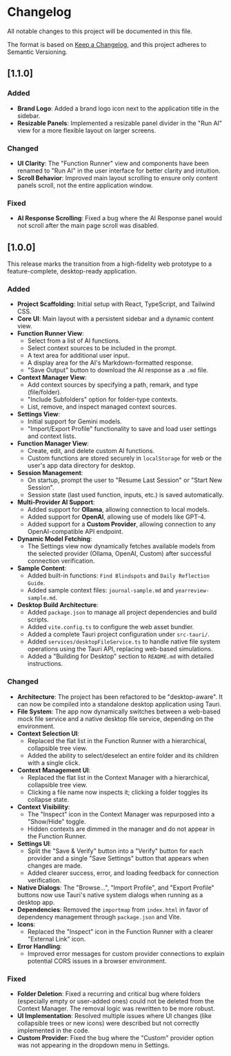 # Changelog

All notable changes to this project will be documented in this file.

The format is based on [Keep a Changelog](https://keepachangelog.com/en/1.0.0/),
and this project adheres to Semantic Versioning.

## [1.1.0]
### Added
- **Brand Logo**: Added a brand logo icon next to the application title in the sidebar.
- **Resizable Panels**: Implemented a resizable panel divider in the "Run AI" view for a more flexible layout on larger screens.

### Changed
- **UI Clarity**: The "Function Runner" view and components have been renamed to "Run AI" in the user interface for better clarity and intuition.
- **Scroll Behavior**: Improved main layout scrolling to ensure only content panels scroll, not the entire application window.

### Fixed
- **AI Response Scrolling**: Fixed a bug where the AI Response panel would not scroll after the main page scroll was disabled.

## [1.0.0]

This release marks the transition from a high-fidelity web prototype to a feature-complete, desktop-ready application.

### Added
- **Project Scaffolding**: Initial setup with React, TypeScript, and Tailwind CSS.
- **Core UI**: Main layout with a persistent sidebar and a dynamic content view.
- **Function Runner View**:
    - Select from a list of AI functions.
    - Select context sources to be included in the prompt.
    - A text area for additional user input.
    - A display area for the AI's Markdown-formatted response.
    - "Save Output" button to download the AI response as a `.md` file.
- **Context Manager View**:
    - Add context sources by specifying a path, remark, and type (file/folder).
    - "Include Subfolders" option for folder-type contexts.
    - List, remove, and inspect managed context sources.
- **Settings View**:
    - Initial support for Gemini models.
    - "Import/Export Profile" functionality to save and load user settings and context lists.
- **Function Manager View**:
    - Create, edit, and delete custom AI functions.
    - Custom functions are stored securely in `localStorage` for web or the user's app data directory for desktop.
- **Session Management**:
    - On startup, prompt the user to "Resume Last Session" or "Start New Session".
    - Session state (last used function, inputs, etc.) is saved automatically.
- **Multi-Provider AI Support**:
    - Added support for **Ollama**, allowing connection to local models.
    - Added support for **OpenAI**, allowing use of models like GPT-4.
    - Added support for a **Custom Provider**, allowing connection to any OpenAI-compatible API endpoint.
- **Dynamic Model Fetching**:
    - The Settings view now dynamically fetches available models from the selected provider (Ollama, OpenAI, Custom) after successful connection verification.
- **Sample Content**:
    - Added built-in functions: `Find Blindspots` and `Daily Reflection Guide`.
    - Added sample context files: `journal-sample.md` and `yearreview-sample.md`.
- **Desktop Build Architecture**:
    - Added `package.json` to manage all project dependencies and build scripts.
    - Added `vite.config.ts` to configure the web asset bundler.
    - Added a complete Tauri project configuration under `src-tauri/`.
    - Added `services/desktopFileService.ts` to handle native file system operations using the Tauri API, replacing web-based simulations.
    - Added a "Building for Desktop" section to `README.md` with detailed instructions.

### Changed
- **Architecture**: The project has been refactored to be "desktop-aware". It can now be compiled into a standalone desktop application using Tauri.
- **File System**: The app now dynamically switches between a web-based mock file service and a native desktop file service, depending on the environment.
- **Context Selection UI**:
    - Replaced the flat list in the Function Runner with a hierarchical, collapsible tree view.
    - Added the ability to select/deselect an entire folder and its children with a single click.
- **Context Management UI**:
    - Replaced the flat list in the Context Manager with a hierarchical, collapsible tree view.
    - Clicking a file name now inspects it; clicking a folder toggles its collapse state.
- **Context Visibility**:
    - The "Inspect" icon in the Context Manager was repurposed into a "Show/Hide" toggle.
    - Hidden contexts are dimmed in the manager and do not appear in the Function Runner.
- **Settings UI**:
    - Split the "Save & Verify" button into a "Verify" button for each provider and a single "Save Settings" button that appears when changes are made.
    - Added clearer success, error, and loading feedback for connection verification.
- **Native Dialogs**: The "Browse...", "Import Profile", and "Export Profile" buttons now use Tauri's native system dialogs when running as a desktop app.
- **Dependencies**: Removed the `importmap` from `index.html` in favor of dependency management through `package.json` and Vite.
- **Icons**:
    - Replaced the "Inspect" icon in the Function Runner with a clearer "External Link" icon.
- **Error Handling**:
    - Improved error messages for custom provider connections to explain potential CORS issues in a browser environment.

### Fixed
- **Folder Deletion**: Fixed a recurring and critical bug where folders (especially empty or user-added ones) could not be deleted from the Context Manager. The removal logic was rewritten to be more robust.
- **UI Implementation**: Resolved multiple issues where UI changes (like collapsible trees or new icons) were described but not correctly implemented in the code.
- **Custom Provider**: Fixed the bug where the "Custom" provider option was not appearing in the dropdown menu in Settings.